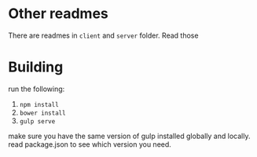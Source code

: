# Other readmes
There are readmes in `client` and `server` folder. Read those

# Building
run the following:

1. `npm install`
2. `bower install`
3. `gulp serve`

make sure you have the same version of gulp installed globally and locally.
read package.json to see which version you need.

